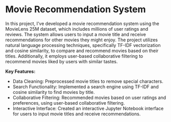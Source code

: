 # Movie Recommendation System

In this project, I've developed a movie recommendation system using the MovieLens 25M dataset, which includes millions of user ratings and reviews. The system allows users to input a movie title and receive recommendations for other movies they might enjoy. The project utilizes natural language processing techniques, specifically TF-IDF vectorization and cosine similarity, to compare and recommend movies based on their titles. Additionally, it employs user-based collaborative filtering to recommend movies liked by users with similar tastes.

**Key Features:**

- Data Cleaning: Preprocessed movie titles to remove special characters.
- Search Functionality: Implemented a search engine using TF-IDF and cosine similarity to find movies by title.
- Collaborative Filtering: Recommended movies based on user ratings and preferences, using user-based collaborative filtering.
- Interactive Interface: Created an interactive Jupyter Notebook interface for users to input movie titles and receive recommendations.
